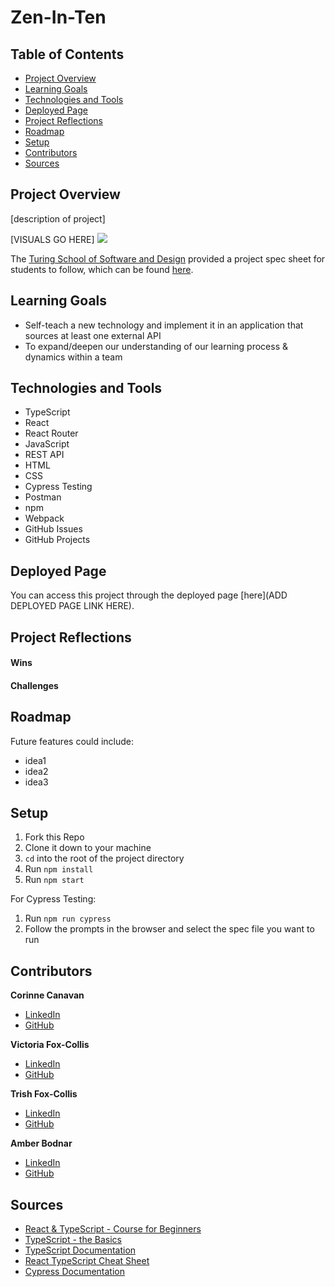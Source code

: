 # Zen-In-Ten

## Table of Contents
- [Project Overview](#project-overview)
- [Learning Goals](#learning-goals)
- [Technologies and Tools](#technologies-and-tools)
- [Deployed Page](#deployed-page)
- [Project Reflections](#project-reflections)
- [Roadmap](#roadmap)
- [Setup](#setup)
- [Contributors](#contributors)
- [Sources](#sources)


## Project Overview
[description of project]

[VISUALS GO HERE]
![](name-of-giphy.gif)

The [Turing School of Software and Design](https://turing.edu/) provided a project spec sheet for students to follow, which can be found [here](https://frontend.turing.edu/projects/module-3/stretch.html).


## Learning Goals
- Self-teach a new technology and implement it in an application that sources at least one external API
- To expand/deepen our understanding of our learning process & dynamics within a team


## Technologies and Tools
* TypeScript
* React
* React Router
* JavaScript
* REST API
* HTML
* CSS
* Cypress Testing
* Postman
* npm
* Webpack
* GitHub Issues
* GitHub Projects


## Deployed Page
You can access this project through the deployed page [here](ADD DEPLOYED PAGE LINK HERE).


## Project Reflections
#### Wins
#### Challenges


## Roadmap
Future features could include:
* idea1
* idea2
* idea3


## Setup
1. Fork this Repo
2. Clone it down to your machine
3. `cd` into the root of the project directory
4. Run `npm install`
5. Run `npm start`

For Cypress Testing:
1. Run `npm run cypress`
2. Follow the prompts in the browser and select the spec file you want to run


## Contributors
**Corinne Canavan**
* [LinkedIn](https://www.linkedin.com/in/corinnecanavan/)
* [GitHub](https://github.com/CorCanavan)

**Victoria Fox-Collis**
* [LinkedIn](https://www.linkedin.com/in/victoria-fox-collis/)
* [GitHub](https://github.com/VictoriaFC)

**Trish Fox-Collis**
* [LinkedIn](https://www.linkedin.com/in/trish-fox-collis/)
* [GitHub](https://github.com/tfoxcollis)

**Amber Bodnar**
* [LinkedIn](https://www.linkedin.com/in/amberbodnar/)
* [GitHub](https://github.com/abodnar1)


## Sources
* [React & TypeScript - Course for Beginners](https://youtu.be/FJDVKeh7RJI)
* [TypeScript - the Basics](https://youtu.be/ahCwqrYpIuM)
* [TypeScript Documentation](https://www.typescriptlang.org/docs/)
* [React TypeScript Cheat Sheet](https://react-typescript-cheatsheet.netlify.app/docs/basic/setup)
* [Cypress Documentation](https://docs.cypress.io/guides/getting-started/installing-cypress)
